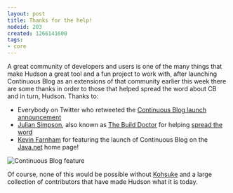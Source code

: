 ```yaml
---
layout: post
title: Thanks for the help!
nodeid: 203
created: 1266141600
tags:
- core
---
```

A great community of developers and users is one of the many things that make Hudson a great tool and a fun project to work with, after launching Continuous Blog as an extensions of that community earlier this week there are some thanks in order to those that helped spread the word about CB and in turn, Hudson. Thanks to:


* Everybody on Twitter who retweeted the [Continuous Blog launch announcement](http://twitter.com/hudsonci/status/8796480478)
* [Julian Simpson](http://www.juliansimpson.org/), also known as [The Build Doctor](http://www.build-doctor.com/) for helping [spread the word](http://www.build-doctor.com/2010/02/08/the-official-hudson-weblog/)
* [Kevin Farnham](http://twitter.com/kevin_farnham) for featuring the launch of Continuous Blog on the [Java.net](http://java.net) home page!

![Continuous Blog feature](/sites/default/files/javanetdouble.png)

Of course, none of this would be possible without <a id="aptureLink_4cUre2louM" href="http://twitter.com/kohsukekawa">Kohsuke</a> and a large collection of contributors that have made Hudson what it is today.
